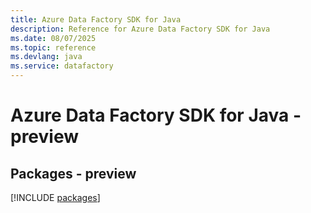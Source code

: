 ```yaml
---
title: Azure Data Factory SDK for Java
description: Reference for Azure Data Factory SDK for Java
ms.date: 08/07/2025
ms.topic: reference
ms.devlang: java
ms.service: datafactory
---
```

# Azure Data Factory SDK for Java - preview
## Packages - preview
[!INCLUDE [packages](data-factory-index.md)]